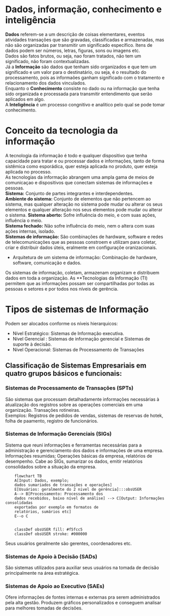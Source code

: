 # Dados, informação, conhecimento e inteligência
**Dados** referem-se a um descrição de coisas elementares, eventos atividades  transações que são gravadas, classificadas e armazenadas, mas não são organizadas par transmitir um significado específico. Itens de dados podem ser números, letras, figuras, sons ou imagens etc.  
Dados são fatos brutos, ou seja, nao foram tratados, não tem um significado, não foram contextualizadas.  
Já a **Informação** são dados que tenham sido organizados e que tem um significado e um valor para o destinatário, ou seja, é o resultado do processamento, pois as informaões ganham significado com o tratamento e relacionamento dos dados vinculados.  
Enquanto o **Conhecimento** consiste no dado ou na informação que tenha sido organizada e processada para transmitir entendimento que serão aplicados em algo.  
A **Inteligência** é um processo congnitivo e analítico pelo qual se pode tomar conhecimento. 

# Conceito da tecnologia da informação
A tecnologia da informação é todo e qualquer dispositivo que tenha capacidade para tratar e ou processar dados e informações, tanto de forma sistêmica como esporádica, quer esteja aplicada no produto, quer esteja aplicada no processo.  
As tecnologias da informação abrangem uma ampla gama de meios de comunicaçao e dispositivos que conectam sistemas de informações e pessoas.  
**Sistema:** Conjunto de partes integrantes e interdependentes.  
**Ambiente do sistema:** Conjunto de elementos que não pertencem ao sistema, mas qualquer alteração no sistema pode mudar ou alterar os seus elementos e qualquer alteração nos seus elementos pode mudar ou alterar o sistema. 
**Sistema aberto:** Sofre influência do meio, e com suas ações, influência o meio.  
**Sistema fechado:** Não sofre influência do meio, nem o altera com suas ações internas, isolado.  
**Sistemas de informação:** São combinações de hardware, software e redes de telecomunicações que as pessoas constroem e utilizam para coletar, criar e distribuir dados úteis, eralmente em configuraçõe oranizacionais.  
- Arquitetura de um sistema de informação: Combinação de hardware, software, comunicação e dados.  
  
Os sistemas de informação, coletam, armazenam organizam e distribuem dados em toda a organização. As **Tecnologias da Informação (TI) permitem que as informações possam ser compartilhadas por todas as pessoas e setores e por todos nos níveis de gerência.

# Tipos de sistemas de Informação

Podem ser alocados conforme os níveis hierarquicos:  
- Nível Estratégico: Sistemas de Informação executiva.  
- Nível Gerencial  : Sistemas de informação gerencial e Sistemas de suporte à decisão.  
- Nível Operacional: Sistemas de Processamento de Transações

## Classificação de Sistemas Empresariais em quatro grupos básicos e funcionais:
### Sistemas de Processamento de Transações **(SPTs)**
São sistemas que processam detalhadamente informações necessárias à atualização dos registros sobre as operações comerciais em uma organização. Transações rotineiras.  
Exemplos: Registros de pedidos de vendas, sistemas de reservas de hotek, folha de paamento, registro de funcionários.

### Sistemas de Informação Gerenciais **(SIGs)**  
Sistema que reuni informações e ferramentas necessárias para a administração e gerenciamento dos dados e informações de uma empresa.  
Informações resumidas; Operações básicas da empresa, relatórios de desempenho. Cabe ao SIGs, sumarizar os dados, emitir relatórios consolidados sobre a situação da empresa.

```mermaid
    flowchart TB
    A[Input: Dados, exemplo;
    dados sumariados de transações e operações] 
    E[Usuários: geralmente do 2 nivel de gerência]:::obsUSER
    A--> B[Processamento: Processamento dos 
    dados recebidos, baixo nível de análise] --> C[Output: Informações consolidadas 
    exportadas por exemplo em formatos de
    relatórios, sumários etc] 
    E--o C
    

    classDef obsUSER fill: #f5fcc5
    classDef obsUSER stroke: #000000

```

  
Seus usuários geralmente são gerentes, coordenadores etc.

### Sistemas de Apoio à Decisão **(SADs)**
São sistemas utilizados para auxiliar seus usuários na tomada de decisão principalmente na área estratégica.
### Sistemas de Apoio ao Executivo **(SAEs)**  
Ofere informações de fontes internas e externas pra serem administrados pela alta gestão. Produzem gráficos personalizados e conseguem analisar para melhores tomadas de decisões.
